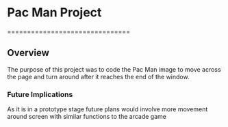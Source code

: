 <html>
    <h1><strong> Pac Man Project </strong></h1>
===============================
<h2>Overview</h2>
<p>The purpose of this project was to code the Pac Man image to move across the page and turn around after it reaches the end of the window.</p>
<h3>Future Implications</h3>
<p>As it is in a prototype stage future plans would involve more movement around screen with similar functions to the arcade game</p>
</html>
